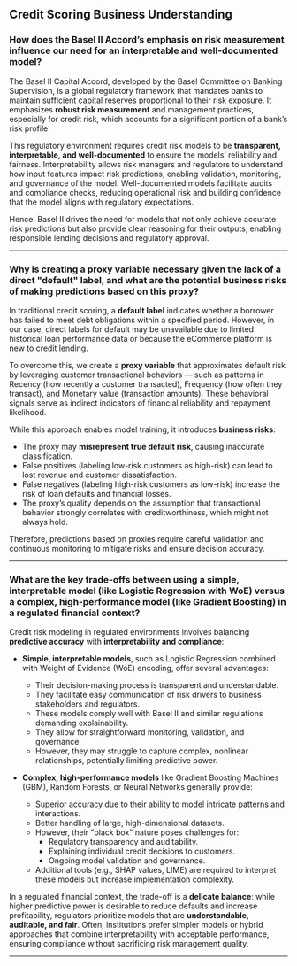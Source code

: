 ## Credit Scoring Business Understanding

### How does the Basel II Accord’s emphasis on risk measurement influence our need for an interpretable and well-documented model?

The Basel II Capital Accord, developed by the Basel Committee on Banking Supervision, is a global regulatory framework that mandates banks to maintain sufficient capital reserves proportional to their risk exposure. It emphasizes **robust risk measurement** and management practices, especially for credit risk, which accounts for a significant portion of a bank’s risk profile.

This regulatory environment requires credit risk models to be **transparent, interpretable, and well-documented** to ensure the models’ reliability and fairness. Interpretability allows risk managers and regulators to understand how input features impact risk predictions, enabling validation, monitoring, and governance of the model. Well-documented models facilitate audits and compliance checks, reducing operational risk and building confidence that the model aligns with regulatory expectations.

Hence, Basel II drives the need for models that not only achieve accurate risk predictions but also provide clear reasoning for their outputs, enabling responsible lending decisions and regulatory approval.

---

### Why is creating a proxy variable necessary given the lack of a direct "default" label, and what are the potential business risks of making predictions based on this proxy?

In traditional credit scoring, a **default label** indicates whether a borrower has failed to meet debt obligations within a specified period. However, in our case, direct labels for default may be unavailable due to limited historical loan performance data or because the eCommerce platform is new to credit lending.

To overcome this, we create a **proxy variable** that approximates default risk by leveraging customer transactional behaviors — such as patterns in Recency (how recently a customer transacted), Frequency (how often they transact), and Monetary value (transaction amounts). These behavioral signals serve as indirect indicators of financial reliability and repayment likelihood.

While this approach enables model training, it introduces **business risks**:

- The proxy may **misrepresent true default risk**, causing inaccurate classification.
- False positives (labeling low-risk customers as high-risk) can lead to lost revenue and customer dissatisfaction.
- False negatives (labeling high-risk customers as low-risk) increase the risk of loan defaults and financial losses.
- The proxy’s quality depends on the assumption that transactional behavior strongly correlates with creditworthiness, which might not always hold.

Therefore, predictions based on proxies require careful validation and continuous monitoring to mitigate risks and ensure decision accuracy.

---

### What are the key trade-offs between using a simple, interpretable model (like Logistic Regression with WoE) versus a complex, high-performance model (like Gradient Boosting) in a regulated financial context?

Credit risk modeling in regulated environments involves balancing **predictive accuracy** with **interpretability and compliance**:

- **Simple, interpretable models**, such as Logistic Regression combined with Weight of Evidence (WoE) encoding, offer several advantages:
  - Their decision-making process is transparent and understandable.
  - They facilitate easy communication of risk drivers to business stakeholders and regulators.
  - These models comply well with Basel II and similar regulations demanding explainability.
  - They allow for straightforward monitoring, validation, and governance.
  - However, they may struggle to capture complex, nonlinear relationships, potentially limiting predictive power.

- **Complex, high-performance models** like Gradient Boosting Machines (GBM), Random Forests, or Neural Networks generally provide:
  - Superior accuracy due to their ability to model intricate patterns and interactions.
  - Better handling of large, high-dimensional datasets.
  - However, their "black box" nature poses challenges for:
    - Regulatory transparency and auditability.
    - Explaining individual credit decisions to customers.
    - Ongoing model validation and governance.
  - Additional tools (e.g., SHAP values, LIME) are required to interpret these models but increase implementation complexity.

In a regulated financial context, the trade-off is a **delicate balance**: while higher predictive power is desirable to reduce defaults and increase profitability, regulators prioritize models that are **understandable, auditable, and fair**. Often, institutions prefer simpler models or hybrid approaches that combine interpretability with acceptable performance, ensuring compliance without sacrificing risk management quality.

---

